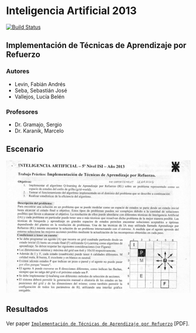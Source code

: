 # Inteligencia Artificial 2013

[![Build Status](https://travis-ci.org/ssebastianj/ia2013-tpi-rl.png?branch=master)](https://travis-ci.org/ssebastianj/ia2013-tpi-rl)

## Implementación de Técnicas de Aprendizaje por Refuerzo

### Autores
* Levin, Fabián Andrés
* Seba, Sebastián José
* Vallejos, Lucía Belén

### Profesores
* Dr. Gramajo, Sergio
* Dr. Karanik, Marcelo

## Escenario
![escenario](docs/images/Escenario.jpg "Escenario propuesto")

## Resultados
Ver paper [`Implementación de Técnicas de Aprendizaje por Refuerzo`](/paper/Seba%2C%20Vallejos%2C%20Levin%20-%20Implementaci%C3%B3n%20de%20T%C3%A9cnicas%20de%20Aprendizaje%20por%20Refuerzo.pdf "Seba, Vallejos, Levin - Implementación de Técnicas de Aprendizaje por Refuerzo [PDF]") [PDF].
